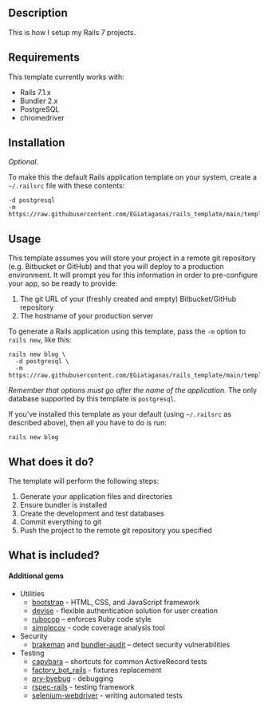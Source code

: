 ## Description

This is how I setup my Rails 7 projects.

## Requirements

This template currently works with:

* Rails 7.1.x
* Bundler 2.x
* PostgreSQL
* chromedriver

## Installation

*Optional.*

To make this the default Rails application template on your system, create a `~/.railsrc` file with these contents:

```
-d postgresql
-m https://raw.githubusercontent.com/EGiataganas/rails_template/main/template.rb
```

## Usage

This template assumes you will store your project in a remote git repository (e.g. Bitbucket or GitHub) and that you will deploy to a production environment. It will prompt you for this information in order to pre-configure your app, so be ready to provide:

1. The git URL of your (freshly created and empty) Bitbucket/GitHub repository
2. The hostname of your production server

To generate a Rails application using this template, pass the `-m` option to `rails new`, like this:

```
rails new blog \
  -d postgresql \
  -m https://raw.githubusercontent.com/EGiataganas/rails_template/main/template.rb
```

*Remember that options must go after the name of the application.* The only database supported by this template is `postgresql`.

If you’ve installed this template as your default (using `~/.railsrc` as described above), then all you have to do is run:

```
rails new blog
```

## What does it do?

The template will perform the following steps:

1. Generate your application files and directories
2. Ensure bundler is installed
3. Create the development and test databases
4. Commit everything to git
5. Push the project to the remote git repository you specified

## What is included?

#### Additional gems

* Utilities
    * [bootstrap][] - HTML, CSS, and JavaScript framework
    * [devise][] - flexible authentication solution for user creation
    * [rubocop][] – enforces Ruby code style
    * [simplecov][] - code coverage analysis tool
* Security
    * [brakeman][] and [bundler-audit][] – detect security vulnerabilities
* Testing
    * [capybara][] – shortcuts for common ActiveRecord tests
    * [factory_bot_rails][] - fixtures replacement
    * [pry-byebug][] - debugging
    * [rspec-rails][] - testing framework
    * [selenium-webdriver][] - writing automated tests

[bootstrap]:https://getbootstrap.com/
[brakeman]:https://github.com/presidentbeef/brakeman
[bundler-audit]:https://github.com/rubysec/bundler-audit
[capybara]: https://github.com/teamcapybara/capybara
[devise]: https://github.com/heartcombo/devise
[factory_bot_rails]: https://github.com/thoughtbot/factory_bot_rails
[pry-byebug]: https://github.com/deivid-rodriguez/pry-byebug
[rspec-rails]: https://github.com/rspec/rspec-rails
[rubocop]:https://github.com/bbatsov/rubocop
[selenium-webdriver]: https://github.com/SeleniumHQ/selenium/tree/trunk/rb
[simplecov]: https://github.com/simplecov-ruby/simplecov

[application templates]:http://guides.rubyonrails.org/generators.html#application-templates
[template.rb]: template.rb
